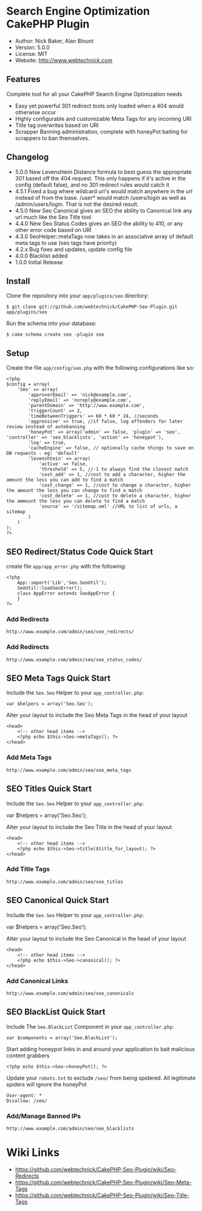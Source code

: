 # Search Engine Optimization CakePHP Plugin
* Author: Nick Baker, Alan Blount
* Version: 5.0.0
* License: MIT
* Website: <http://www.webtechnick.com>

## Features

Complete tool for all your CakePHP Search Engine Optimization needs

* Easy yet powerful 301 redirect tools only loaded when a 404 would otherwise occur
* Highly configurable and customizable Meta Tags for any incoming URI
* Title tag overwrites based on URI
* Scrapper Banning administration, complete with honeyPot baiting for scrappers to ban themselves.

## Changelog
* 5.0.0 New Levenshtein Distance formula to best guess the appropriate 301 based off the 404 request.
				This only happens if it's active in the config (default false), and no 301 redirect rules would catch it
* 4.5.1 Fixed a bug where wildcard uri's would match anywhere in the url instead of from the base. 
        /user* would match /users/login as well as /admin/users/login.  That is not the desired result.
* 4.5.0 New Seo Canonical gives an SEO the ability to Canonical link any url much like the Seo Title tool
* 4.4.0 New Seo Status Codes gives an SEO the ability to 410, or any other error code based on URI
* 4.3.0 SeoHelper::metaTags now takes in an associative array of default meta tags to use (seo tags have priority)
* 4.2.x Bug fixes and updates, update config file
* 4.0.0 Blacklist added
* 1.0.0 Initial Release

## Install

Clone the repository into your `app/plugins/seo` directory:

	$ git clone git://github.com/webtechnick/CakePHP-Seo-Plugin.git app/plugins/seo

Run the schema into your database:

	$ cake schema create seo -plugin seo
	
## Setup

Create the file `app/config/seo.php` with the following configurations like so:

	<?php
	$config = array(
		'Seo' => array(
			'approverEmail' => 'nick@example.com',
			'replyEmail' => 'noreply@example.com',
			'parentDomain' => 'http://www.example.com',
			'triggerCount' => 2,
			'timeBetweenTriggers' => 60 * 60 * 24, //seconds
			'aggressive' => true, //if false, log affenders for later review instead of autobanning
			'honeyPot' => array('admin' => false, 'plugin' => 'seo', 'controller' => 'seo_blacklists', 'action' => 'honeypot'),
			'log' => true,
			'cacheEngine' => false, // optionally cache things to save on DB requests - eg: 'default'
			'levenshtein' => array(
				'active' => false,
				'threshold' => 5, //-1 to always find the closest match
				'cost_add' => 1, //cost to add a character, higher the amount the less you can add to find a match
				'cost_change' => 1, //cost to change a character, higher the amount the less you can change to find a match
				'cost_delete' => 1, //cost to delete a character, higher the ammount the less you can delete to find a match 
				'source' => '/sitemap.xml' //URL to list of urls, a sitemap
			)
		)
	);
	?>

## SEO Redirect/Status Code Quick Start
create file `app/app_error.php` with the following:

	<?php
		App::import('Lib','Seo.SeoUtil');
		SeoUtil::loadSeoError();
		class AppError extends SeoAppError {
		}
	?>
	
### Add Redirects	
`http://www.example.com/admin/seo/seo_redirects/`

### Add Redirects	
`http://www.example.com/admin/seo/seo_status_codes/`


## SEO Meta Tags Quick Start

Include the `Seo.Seo` Helper to your `app_controller.php`:

	var $helpers = array('Seo.Seo');

Alter your layout to include the Seo Meta Tags in the head of your layout

	<head>
		<!-- other head items -->
		<?php echo $this->Seo->metaTags(); ?>
	</head>

### Add Meta Tags

`http://www.example.com/admin/seo/seo_meta_tags`


## SEO Titles Quick Start

Include the `Seo.Seo` Helper to your `app_controller.php`:

  var $helpers = array('Seo.Seo');

Alter your layout to include the Seo Title in the head of your layout

	<head>
		<!-- other head items -->
		<?php echo $this->Seo->title($title_for_layout); ?>
	</head>

### Add Title Tags

`http://www.example.com/admin/seo/seo_titles`


## SEO Canonical Quick Start

Include the `Seo.Seo` Helper to your `app_controller.php`:

  var $helpers = array('Seo.Seo');

Alter your layout to include the Seo Canonical in the head of your layout

	<head>
		<!-- other head items -->
		<?php echo $this->Seo->canonical(); ?>
	</head>

### Add Canonical Links

`http://www.example.com/admin/seo/seo_canonicals`

## SEO BlackList Quick Start

Include The `Seo.BlackList` Component in your `app_controller.php`:

	var $components = array('Seo.BlackList');

Start adding honeypot links in and around your application to bait malicious content grabbers

	<?php echo $this->Seo->honeyPot(); ?>

Update your `robots.txt` to exclude `/seo/` from being spidered.  All legitimate spiders will ignore the honeyPot

	User-agent: *
	Disallow: /seo/

### Add/Manage Banned IPs

`http://www.example.com/admin/seo/seo_blacklists`


# Wiki Links
  * <https://github.com/webtechnick/CakePHP-Seo-Plugin/wiki/Seo-Redirects>
  * <https://github.com/webtechnick/CakePHP-Seo-Plugin/wiki/Seo-Meta-Tags>
  * <https://github.com/webtechnick/CakePHP-Seo-Plugin/wiki/Seo-Title-Tags>
